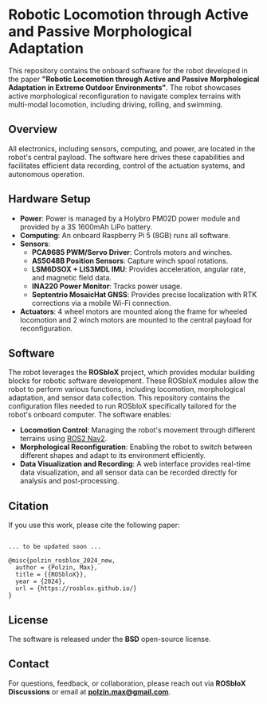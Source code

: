 # Robotic Locomotion through Active and Passive Morphological Adaptation

This repository contains the onboard software for the robot developed in the paper **"Robotic Locomotion through Active and Passive Morphological Adaptation in Extreme Outdoor Environments"**. The robot showcases active morphological reconfiguration to navigate complex terrains with multi-modal locomotion, including driving, rolling, and swimming.

## Overview
All electronics, including sensors, computing, and power, are located in the robot's central payload. The software here drives these capabilities and facilitates efficient data recording, control of the actuation systems, and autonomous operation.  

## Hardware Setup
- **Power**: Power is managed by a Holybro PM02D power module and provided by a 3S 1600mAh LiPo battery.
- **Computing**: An onboard Raspberry Pi 5 (8GB) runs all software.
- **Sensors**:
  - **PCA9685 PWM/Servo Driver**: Controls motors and winches.
  - **AS5048B Position Sensors**: Capture winch spool rotations.
  - **LSM6DSOX + LIS3MDL IMU**: Provides acceleration, angular rate, and magnetic field data.
  - **INA220 Power Monitor**: Tracks power usage.
  - **Septentrio MosaicHat GNSS**: Provides precise localization with RTK corrections via a mobile Wi-Fi connection.
- **Actuators**: 4 wheel motors are mounted along the frame for wheeled locomotion and 2 winch motors are mounted to the central payload for reconfiguration.

## Software
The robot leverages the **ROSbloX** project, which provides modular building blocks for robotic software development. These ROSbloX modules allow the robot to perform various functions, including locomotion, morphological adaptation, and sensor data collection. 
This repository contains the configuration files needed to run ROSbloX specifically tailored for the robot's onboard computer. The software enables:

- **Locomotion Control**: Managing the robot's movement through different terrains using [ROS2 Nav2](https://docs.nav2.org/).
- **Morphological Reconfiguration**: Enabling the robot to switch between different shapes and adapt to its environment efficiently.
- **Data Visualization and Recording**: A web interface provides real-time data visualization, and all sensor data can be recorded directly for analysis and post-processing.

## Citation
If you use this work, please cite the following paper:

```

... to be updated soon ...

@misc{polzin_rosblox_2024_new,
  author = {Polzin, Max},
  title = {{ROSbloX}},
  year = {2024},
  url = {https://rosblox.github.io/}
}
```

## License
The software is released under the **BSD** open-source license.

## Contact
For questions, feedback, or collaboration, please reach out via **ROSbloX Discussions** or email at **polzin.max@gmail.com**.

